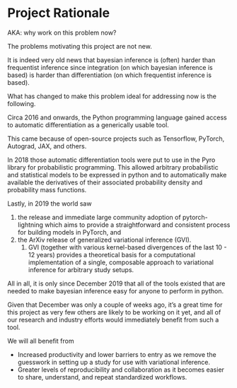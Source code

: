 Project Rationale
=================
AKA: why work on this problem now?

The problems motivating this project are not new.

It is indeed very old news that bayesian inference is (often) harder than frequentist inference since integration (on which bayesian inference is based) is harder than differentiation (on which frequentist inference is based).

What has changed to make this problem ideal for addressing now is the following.

Circa 2016 and onwards, the Python programming language gained access to automatic differentiation as a generically usable tool.

This came because of open-source projects such as Tensorflow, PyTorch, Autograd, JAX, and others.

In 2018 those automatic differentiation tools were put to use in the Pyro library for probabilistic programming. This allowed arbitrary probabilistic and statistical models to be expressed in python and to automatically make available the derivatives of their associated probability density and probability mass functions.

Lastly, in 2019 the world saw
1. the release and immediate large community adoption of pytorch-lightning which aims to provide a straightforward and consistent process for building models in PyTorch, and
2. the ArXiv release of generalized variational inference (GVI).
    1. GVI (together with various kernel-based divergences of the last 10 - 12 years) provides a theoretical basis for a computational implementation of a single, composable approach to variational inference for arbitrary study setups.

All in all, it is only since December 2019 that all of the tools existed that are needed to make bayesian inference easy for anyone to perform in python.

Given that December was only a couple of weeks ago, it’s a great time for this project as very few others are likely to be working on it yet, and all of our research and industry efforts would immediately benefit from such a tool.

We will all benefit from
- Increased productivity and lower barriers to entry as we remove the guesswork in setting up a study for use with variational inference.
- Greater levels of reproducibility and collaboration as it becomes easier to share, understand, and repeat standardized workflows.
